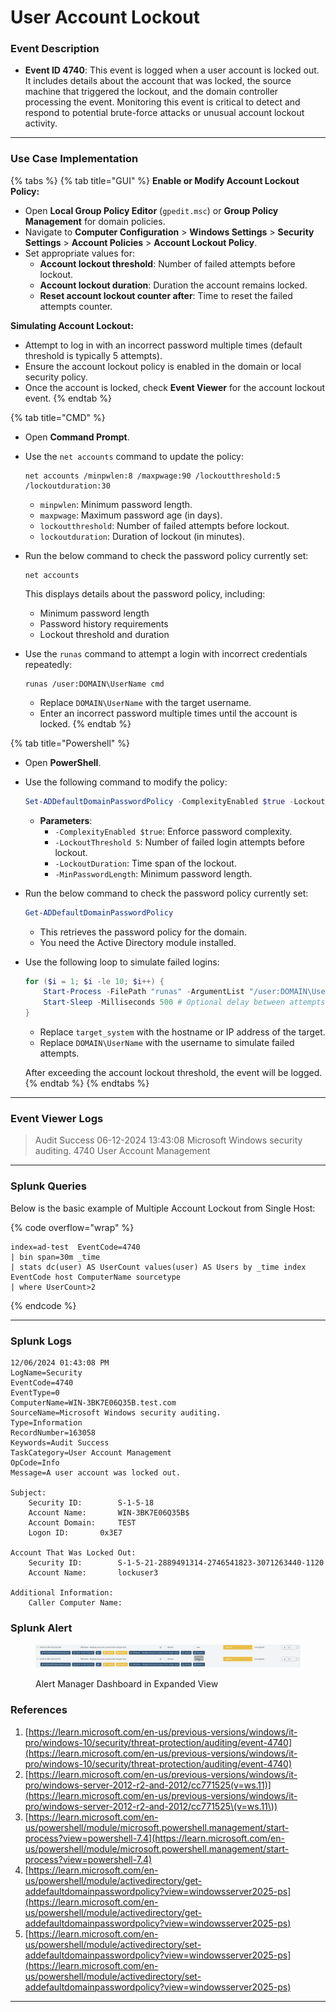 # User Account Lockout

### Event Description

* **Event ID 4740**: This event is logged when a user account is locked out. It includes details about the account that was locked, the source machine that triggered the lockout, and the domain controller processing the event. Monitoring this event is critical to detect and respond to potential brute-force attacks or unusual account lockout activity.

***

### Use Case Implementation

{% tabs %}
{% tab title="GUI" %}
**Enable or Modify Account Lockout Policy:**

* Open **Local Group Policy Editor** (`gpedit.msc`) or **Group Policy Management** for domain policies.
* Navigate to **Computer Configuration** > **Windows Settings** > **Security Settings** > **Account Policies** > **Account Lockout Policy**.
* Set appropriate values for:
  * **Account lockout threshold**: Number of failed attempts before lockout.
  * **Account lockout duration**: Duration the account remains locked.
  * **Reset account lockout counter after**: Time to reset the failed attempts counter.

**Simulating Account Lockout:**

* Attempt to log in with an incorrect password multiple times (default threshold is typically 5 attempts).
* Ensure the account lockout policy is enabled in the domain or local security policy.
* Once the account is locked, check **Event Viewer** for the account lockout event.
{% endtab %}

{% tab title="CMD" %}
* Open **Command Prompt**.
*   Use the `net accounts` command to update the policy:

    ```batch
    net accounts /minpwlen:8 /maxpwage:90 /lockoutthreshold:5 /lockoutduration:30
    ```

    * `minpwlen`: Minimum password length.
    * `maxpwage`: Maximum password age (in days).
    * `lockoutthreshold`: Number of failed attempts before lockout.
    * `lockoutduration`: Duration of lockout (in minutes).
*   Run the below command to check the password policy currently set:

    ```batch
    net accounts
    ```

    This displays details about the password policy, including:

    * Minimum password length
    * Password history requirements
    * Lockout threshold and duration
*   Use the `runas` command to attempt a login with incorrect credentials repeatedly:

    ```batch
    runas /user:DOMAIN\UserName cmd
    ```

    * Replace `DOMAIN\UserName` with the target username.
    * Enter an incorrect password multiple times until the account is locked.
{% endtab %}

{% tab title="Powershell" %}
* Open **PowerShell**.
*   Use the following command to modify the policy:

    ```powershell
    Set-ADDefaultDomainPasswordPolicy -ComplexityEnabled $true -LockoutThreshold 5 -LockoutDuration (New-TimeSpan -Minutes 30) -MinPasswordLength 8
    ```

    * **Parameters**:
      * `-ComplexityEnabled $true`: Enforce password complexity.
      * `-LockoutThreshold 5`: Number of failed login attempts before lockout.
      * `-LockoutDuration`: Time span of the lockout.
      * `-MinPasswordLength`: Minimum password length.
*   Run the below command to check the password policy currently set:

    ```powershell
    Get-ADDefaultDomainPasswordPolicy
    ```

    * This retrieves the password policy for the domain.
    * You need the Active Directory module installed.
*   Use the following loop to simulate failed logins:

    ```powershell
    for ($i = 1; $i -le 10; $i++) {
        Start-Process -FilePath "runas" -ArgumentList "/user:DOMAIN\UserName cmd" | Out-Null
        Start-Sleep -Milliseconds 500 # Optional delay between attempts
    }

    ```

    * Replace `target_system` with the hostname or IP address of the target.
    * Replace `DOMAIN\UserName` with the username to simulate failed attempts.

    After exceeding the account lockout threshold, the event will be logged.
{% endtab %}
{% endtabs %}

***

### Event Viewer Logs

> Audit Success 06-12-2024 13:43:08 Microsoft Windows security auditing. 4740 User Account Management

***

### Splunk Queries

Below is the basic example of Multiple Account Lockout from Single Host:

{% code overflow="wrap" %}
```splunk-spl
index=ad-test  EventCode=4740 
| bin span=30m _time
| stats dc(user) AS UserCount values(user) AS Users by _time index EventCode host ComputerName sourcetype
| where UserCount>2
```
{% endcode %}

***

### Splunk Logs

```
12/06/2024 01:43:08 PM
LogName=Security
EventCode=4740
EventType=0
ComputerName=WIN-3BK7E06Q35B.test.com
SourceName=Microsoft Windows security auditing.
Type=Information
RecordNumber=163058
Keywords=Audit Success
TaskCategory=User Account Management
OpCode=Info
Message=A user account was locked out.

Subject:
	Security ID:		S-1-5-18
	Account Name:		WIN-3BK7E06Q35B$
	Account Domain:		TEST
	Logon ID:		0x3E7

Account That Was Locked Out:
	Security ID:		S-1-5-21-2889491314-2746541823-3071263440-1120
	Account Name:		lockuser3

Additional Information:
	Caller Computer Name:
```

### Splunk Alert

<figure><img src="../../.gitbook/assets/image (14).png" alt=""><figcaption><p>Alert Manager Dashboard in Expanded View</p></figcaption></figure>

### References

1. [https://learn.microsoft.com/en-us/previous-versions/windows/it-pro/windows-10/security/threat-protection/auditing/event-4740](https://learn.microsoft.com/en-us/previous-versions/windows/it-pro/windows-10/security/threat-protection/auditing/event-4740)
2. [https://learn.microsoft.com/en-us/previous-versions/windows/it-pro/windows-server-2012-r2-and-2012/cc771525(v=ws.11)](https://learn.microsoft.com/en-us/previous-versions/windows/it-pro/windows-server-2012-r2-and-2012/cc771525\(v=ws.11\))
3. [https://learn.microsoft.com/en-us/powershell/module/microsoft.powershell.management/start-process?view=powershell-7.4](https://learn.microsoft.com/en-us/powershell/module/microsoft.powershell.management/start-process?view=powershell-7.4)
4. [https://learn.microsoft.com/en-us/powershell/module/activedirectory/get-addefaultdomainpasswordpolicy?view=windowsserver2025-ps](https://learn.microsoft.com/en-us/powershell/module/activedirectory/get-addefaultdomainpasswordpolicy?view=windowsserver2025-ps)
5. [https://learn.microsoft.com/en-us/powershell/module/activedirectory/set-addefaultdomainpasswordpolicy?view=windowsserver2025-ps](https://learn.microsoft.com/en-us/powershell/module/activedirectory/set-addefaultdomainpasswordpolicy?view=windowsserver2025-ps)

***
